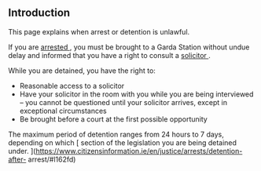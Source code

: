 ##  Introduction

This page explains when arrest or detention is unlawful.

If you are [ arrested
](https://www.citizensinformation.ie/en/justice/arrests/arrests/) , you must
be brought to a Garda Station without undue delay and informed that you have a
right to consult a [ solicitor
](https://www.citizensinformation.ie/en/justice/courtroom/solicitors/) .

While you are detained, you have the right to:

  * Reasonable access to a solicitor 
  * Have your solicitor in the room with you while you are being interviewed – you cannot be questioned until your solicitor arrives, except in exceptional circumstances 
  * Be brought before a court at the first possible opportunity 

The maximum period of detention ranges from 24 hours to 7 days, depending on
which [ section of the legislation you are being detained under.
](https://www.citizensinformation.ie/en/justice/arrests/detention-after-
arrest/#l162fd)
